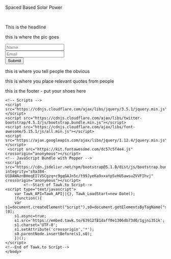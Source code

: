<html>
    <head>
        <meta content="text/html;charset=utf-8" http-equiv="Content-Type">
        <meta content="utf-8" http-equiv="encoding">
        <meta name="viewport" content="width=device-width, initial-scale=1.0, maximum-scale=1.0, user-scalable=no">
        <meta http-equiv="X-UA-Compatible" content="IE=edge,chrome=1" />
        <!-- Bootstrap, Twitter and FontAwesome -->
        <link href="https://cdn.jsdelivr.net/npm/bootstrap@5.0.1/dist/css/bootstrap.min.css" rel="stylesheet" integrity="sha384-+0n0xVW2eSR5OomGNYDnhzAbDsOXxcvSN1TPprVMTNDbiYZCxYbOOl7+AMvyTG2x" crossorigin="anonymous">
        <link rel="stylesheet" href="https://cdnjs.cloudflare.com/ajax/libs/twitter-bootstrap/4.5.3/js/bootstrap.min.js">
        <link rel="stylesheet" href="https://cdnjs.cloudflare.com/ajax/libs/font-awesome/5.15.1/css/all.min.css">
        <!-- <link rel="stylesheet" type="text/css" href="1.css"> -->
        <link rel="stylesheet" href="../solarStyles.css">
    </head>
    <body>
        <div class="nav visionNav">
            <div><p class="title">Spaced Based Solar Power</p></div>
        </div>
        <br>
        <div class="mainBody">
            <div class="firstSection">
                <div class="headline">
                    <p>This is the headline</p>
                </div>
                <div class="solarImg">
                    <p>this is where the pic goes</p>
                </div>
            </div>
            <div class="form">
                <form action="https://formkeep.com/f/0899661145dd" accept-charset="UTF-8" enctype="multipart/form-data" method="POST">
                    <div class="formNameDiv"><input class="inputName" type="text" name="formName" id="formName" placeholder="Name"></div>
                    <div class="formEmailDiv"><input class="inputEmail" type="email" name="email" id="email" placeholder="Email"></div>
                    <input type="submit" class="submitBtn">
                </form>
            </div>
            <div class="benefits">
                <p>this is where you tell people the obvious</p>
            </div>
            <div class="testimonials">
                <p>this is where you place relevant quotes from people</p>
            </div>
            <div class="footer">
                <p>this is the footer - put your shoes here</p>
            </div>
        </div>

    <!-- Scripts -->
    <script src="https://cdnjs.cloudflare.com/ajax/libs/jquery/3.5.1/jquery.min.js"></script>
    <script src="https://cdnjs.cloudflare.com/ajax/libs/twitter-bootstrap/4.5.3/js/bootstrap.bundle.min.js"></script>
    <script src="https://cdnjs.cloudflare.com/ajax/libs/font-awesome/5.15.1/js/all.min.js"></script>
    <script src="https://ajax.googleapis.com/ajax/libs/jquery/1.12.4/jquery.min.js"></script>
     <script src="https://kit.fontawesome.com/dc57c5f4e4.js" crossorigin="anonymous"></script>
    <!-- JavaScript Bundle with Popper -->
    <script src="https://cdn.jsdelivr.net/npm/bootstrap@5.1.0/dist/js/bootstrap.bundle.min.js" integrity="sha384-U1DAWAznBHeqEIlVSCgzq+c9gqGAJn5c/t99JyeKa9xxaYpSvHU5awsuZVVFIhvj" crossorigin="anonymous"></script>
            <!--Start of Tawk.to Script-->
    <script type="text/javascript">
        var Tawk_API=Tawk_API||{}, Tawk_LoadStart=new Date();
        (function(){
        var s1=document.createElement("script"),s0=document.getElementsByTagName("script")[0];
        s1.async=true;
        s1.src='https://embed.tawk.to/63912f81daff0e1306db73d0/1gjni351k';
        s1.charset='UTF-8';
        s1.setAttribute('crossorigin','*');
        s0.parentNode.insertBefore(s1,s0);
        })();
    </script>
    <!--End of Tawk.to Script-->
    </body>
</html>

